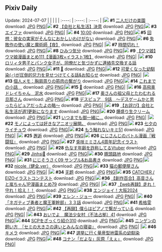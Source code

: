 ## Pixiv Daily
Update: 2024-07-07
|      |      |      |
| :----: | :----: | :----: |
|![](https://pixiv.microyu.workers.dev/c/240x480/img-master/img/2024/07/06/00/00/33/120269913_p0_master1200.jpg) **#1** [二人だけの楽園](https://www.pixiv.net/artworks/120269913) download: [JPG](https://pixiv.microyu.workers.dev/img-original/img/2024/07/06/00/00/33/120269913_p0.jpg) [PNG](https://pixiv.microyu.workers.dev/img-original/img/2024/07/06/00/00/33/120269913_p0.png)|![](https://pixiv.microyu.workers.dev/c/240x480/img-master/img/2024/07/05/12/00/11/120252976_p0_master1200.jpg) **#2** [【会社と私生活】決意](https://www.pixiv.net/artworks/120252976) download: [JPG](https://pixiv.microyu.workers.dev/img-original/img/2024/07/05/12/00/11/120252976_p0.jpg) [PNG](https://pixiv.microyu.workers.dev/img-original/img/2024/07/05/12/00/11/120252976_p0.png)|![](https://pixiv.microyu.workers.dev/c/240x480/img-master/img/2024/07/05/00/00/04/120242554_p0_master1200.jpg) **#3** [エイファ](https://www.pixiv.net/artworks/120242554) download: [JPG](https://pixiv.microyu.workers.dev/img-original/img/2024/07/05/00/00/04/120242554_p0.jpg) [PNG](https://pixiv.microyu.workers.dev/img-original/img/2024/07/05/00/00/04/120242554_p0.png)|
|![](https://pixiv.microyu.workers.dev/c/240x480/img-master/img/2024/07/06/04/54/56/120275682_p0_master1200.jpg) **#4** [10:00](https://www.pixiv.net/artworks/120275682) download: [JPG](https://pixiv.microyu.workers.dev/img-original/img/2024/07/06/04/54/56/120275682_p0.jpg) [PNG](https://pixiv.microyu.workers.dev/img-original/img/2024/07/06/04/54/56/120275682_p0.png)|![](https://pixiv.microyu.workers.dev/c/240x480/img-master/img/2024/07/05/00/08/07/120243152_p0_master1200.jpg) **#5** [回想：彼女の実家がそんなにおかしいわけがない](https://www.pixiv.net/artworks/120243152) download: [JPG](https://pixiv.microyu.workers.dev/img-original/img/2024/07/05/00/08/07/120243152_p0.jpg) [PNG](https://pixiv.microyu.workers.dev/img-original/img/2024/07/05/00/08/07/120243152_p0.png)|![](https://pixiv.microyu.workers.dev/c/240x480/img-master/img/2024/07/06/10/53/56/120280640_p0_master1200.jpg) **#6** [失敗作の使い魔と魔術師【夜】](https://www.pixiv.net/artworks/120280640) download: [JPG](https://pixiv.microyu.workers.dev/img-original/img/2024/07/06/10/53/56/120280640_p0.jpg) [PNG](https://pixiv.microyu.workers.dev/img-original/img/2024/07/06/10/53/56/120280640_p0.png)|
|![](https://pixiv.microyu.workers.dev/c/240x480/img-master/img/2024/07/05/07/30/01/120249776_p0_master1200.jpg) **#7** [時間切れ！](https://www.pixiv.net/artworks/120249776) download: [JPG](https://pixiv.microyu.workers.dev/img-original/img/2024/07/05/07/30/01/120249776_p0.jpg) [PNG](https://pixiv.microyu.workers.dev/img-original/img/2024/07/05/07/30/01/120249776_p0.png)|![](https://pixiv.microyu.workers.dev/c/240x480/img-master/img/2024/07/05/20/00/07/120262001_p0_master1200.jpg) **#8** [ひみつ気分](https://www.pixiv.net/artworks/120262001) download: [JPG](https://pixiv.microyu.workers.dev/img-original/img/2024/07/05/20/00/07/120262001_p0.jpg) [PNG](https://pixiv.microyu.workers.dev/img-original/img/2024/07/05/20/00/07/120262001_p0.png)|![](https://pixiv.microyu.workers.dev/c/240x480/img-master/img/2024/07/05/00/01/20/120242786_p0_master1200.jpg) **#9** [【ウマ娘】ウマ娘漫画まとめ111【漫画3枚+イラスト1枚】](https://www.pixiv.net/artworks/120242786) download: [JPG](https://pixiv.microyu.workers.dev/img-original/img/2024/07/05/00/01/20/120242786_p0.jpg) [PNG](https://pixiv.microyu.workers.dev/img-original/img/2024/07/05/00/01/20/120242786_p0.png)|
|![](https://pixiv.microyu.workers.dev/c/240x480/img-master/img/2024/07/06/12/01/23/120282017_p0_master1200.jpg) **#10** [ロリィタ男子とパンク女子が、同僚だと気づかずに連絡先交換する話](https://www.pixiv.net/artworks/120282017) download: [JPG](https://pixiv.microyu.workers.dev/img-original/img/2024/07/06/12/01/23/120282017_p0.jpg) [PNG](https://pixiv.microyu.workers.dev/img-original/img/2024/07/06/12/01/23/120282017_p0.png)|![](https://pixiv.microyu.workers.dev/c/240x480/img-master/img/2024/07/06/00/00/35/120269925_p0_master1200.jpg) **#11** [🌸](https://www.pixiv.net/artworks/120269925) download: [JPG](https://pixiv.microyu.workers.dev/img-original/img/2024/07/06/00/00/35/120269925_p0.jpg) [PNG](https://pixiv.microyu.workers.dev/img-original/img/2024/07/06/00/00/35/120269925_p0.png)|![](https://pixiv.microyu.workers.dev/c/240x480/img-master/img/2024/07/05/12/00/35/120253028_p0_master1200.jpg) **#12** [可愛くなった幼馴染(♂)が圧倒的兄力を見せつけてくる話&お知らせ](https://www.pixiv.net/artworks/120253028) download: [JPG](https://pixiv.microyu.workers.dev/img-original/img/2024/07/05/12/00/35/120253028_p0.jpg) [PNG](https://pixiv.microyu.workers.dev/img-original/img/2024/07/05/12/00/35/120253028_p0.png)|
|![](https://pixiv.microyu.workers.dev/c/240x480/img-master/img/2024/07/06/06/00/12/120276432_p0_master1200.jpg) **#13** [個人メモ：胸肩周りの筋肉の繋がり](https://www.pixiv.net/artworks/120276432) download: [JPG](https://pixiv.microyu.workers.dev/img-original/img/2024/07/06/06/00/12/120276432_p0.jpg) [PNG](https://pixiv.microyu.workers.dev/img-original/img/2024/07/06/06/00/12/120276432_p0.png)|![](https://pixiv.microyu.workers.dev/c/240x480/img-master/img/2024/07/05/20/33/08/120263089_p0_master1200.jpg) **#14** [これまでの小話＿](https://www.pixiv.net/artworks/120263089) download: [JPG](https://pixiv.microyu.workers.dev/img-original/img/2024/07/05/20/33/08/120263089_p0.jpg) [PNG](https://pixiv.microyu.workers.dev/img-original/img/2024/07/05/20/33/08/120263089_p0.png)|![](https://pixiv.microyu.workers.dev/c/240x480/img-master/img/2024/07/05/00/58/28/120244584_p0_master1200.jpg) **#15** [🦈](https://www.pixiv.net/artworks/120244584) download: [JPG](https://pixiv.microyu.workers.dev/img-original/img/2024/07/05/00/58/28/120244584_p0.jpg) [PNG](https://pixiv.microyu.workers.dev/img-original/img/2024/07/05/00/58/28/120244584_p0.png)|
|![](https://pixiv.microyu.workers.dev/c/240x480/img-master/img/2024/07/05/12/37/26/120253606_p0_master1200.jpg) **#16** [高飛車ドレイちゃん　泥水](https://www.pixiv.net/artworks/120253606) download: [JPG](https://pixiv.microyu.workers.dev/img-original/img/2024/07/05/12/37/26/120253606_p0.jpg) [PNG](https://pixiv.microyu.workers.dev/img-original/img/2024/07/05/12/37/26/120253606_p0.png)|![](https://pixiv.microyu.workers.dev/c/240x480/img-master/img/2024/07/06/00/05/29/120270365_p0_master1200.jpg) **#17** [奥さんの祖父母とたわむれる旦那さん](https://www.pixiv.net/artworks/120270365) download: [JPG](https://pixiv.microyu.workers.dev/img-original/img/2024/07/06/00/05/29/120270365_p0.jpg) [PNG](https://pixiv.microyu.workers.dev/img-original/img/2024/07/06/00/05/29/120270365_p0.png)|![](https://pixiv.microyu.workers.dev/c/240x480/img-master/img/2024/07/05/15/04/47/120255730_p0_master1200.jpg) **#18** [デスピュア　9話　〜デスゲームかと思ったらピュアだったよの略〜](https://www.pixiv.net/artworks/120255730) download: [JPG](https://pixiv.microyu.workers.dev/img-original/img/2024/07/05/15/04/47/120255730_p0.jpg) [PNG](https://pixiv.microyu.workers.dev/img-original/img/2024/07/05/15/04/47/120255730_p0.png)|
|![](https://pixiv.microyu.workers.dev/c/240x480/img-master/img/2024/07/06/01/09/20/120272335_p0_master1200.jpg) **#19** [【お詫び】会社と私生活が週1更新になります](https://www.pixiv.net/artworks/120272335) download: [JPG](https://pixiv.microyu.workers.dev/img-original/img/2024/07/06/01/09/20/120272335_p0.jpg) [PNG](https://pixiv.microyu.workers.dev/img-original/img/2024/07/06/01/09/20/120272335_p0.png)|![](https://pixiv.microyu.workers.dev/c/240x480/img-master/img/2024/07/05/20/30/03/120262989_p0_master1200.jpg) **#20** [爆盛り生クリーム](https://www.pixiv.net/artworks/120262989) download: [JPG](https://pixiv.microyu.workers.dev/img-original/img/2024/07/05/20/30/03/120262989_p0.jpg) [PNG](https://pixiv.microyu.workers.dev/img-original/img/2024/07/05/20/30/03/120262989_p0.png)|![](https://pixiv.microyu.workers.dev/c/240x480/img-master/img/2024/07/05/18/00/09/120258766_p0_master1200.jpg) **#21** [いつまでも御一緒に...](https://www.pixiv.net/artworks/120258766) download: [JPG](https://pixiv.microyu.workers.dev/img-original/img/2024/07/05/18/00/09/120258766_p0.jpg) [PNG](https://pixiv.microyu.workers.dev/img-original/img/2024/07/05/18/00/09/120258766_p0.png)|
|![](https://pixiv.microyu.workers.dev/c/240x480/img-master/img/2024/07/06/10/38/11/120280378_p0_master1200.jpg) **#22** [モノによっては好きなアニオリ展開。](https://www.pixiv.net/artworks/120280378) download: [JPG](https://pixiv.microyu.workers.dev/img-original/img/2024/07/06/10/38/11/120280378_p0.jpg) [PNG](https://pixiv.microyu.workers.dev/img-original/img/2024/07/06/10/38/11/120280378_p0.png)|![](https://pixiv.microyu.workers.dev/c/240x480/img-master/img/2024/07/06/13/15/03/120283420_p0_master1200.jpg) **#23** [七夕のライチュウ](https://www.pixiv.net/artworks/120283420) download: [JPG](https://pixiv.microyu.workers.dev/img-original/img/2024/07/06/13/15/03/120283420_p0.jpg) [PNG](https://pixiv.microyu.workers.dev/img-original/img/2024/07/06/13/15/03/120283420_p0.png)|![](https://pixiv.microyu.workers.dev/c/240x480/img-master/img/2024/07/06/00/02/51/120270198_p0_master1200.jpg) **#24** [もう触れないキミ51](https://www.pixiv.net/artworks/120270198) download: [JPG](https://pixiv.microyu.workers.dev/img-original/img/2024/07/06/00/02/51/120270198_p0.jpg) [PNG](https://pixiv.microyu.workers.dev/img-original/img/2024/07/06/00/02/51/120270198_p0.png)|
|![](https://pixiv.microyu.workers.dev/c/240x480/img-master/img/2024/07/05/20/07/20/120262337_p0_master1200.jpg) **#25** [邂逅](https://www.pixiv.net/artworks/120262337) download: [JPG](https://pixiv.microyu.workers.dev/img-original/img/2024/07/05/20/07/20/120262337_p0.jpg) [PNG](https://pixiv.microyu.workers.dev/img-original/img/2024/07/05/20/07/20/120262337_p0.png)|![](https://pixiv.microyu.workers.dev/c/240x480/img-master/img/2024/07/06/07/58/17/120277954_p0_master1200.jpg) **#26** [にじさんじのバトル漫画『戦闘狂』](https://www.pixiv.net/artworks/120277954) download: [JPG](https://pixiv.microyu.workers.dev/img-original/img/2024/07/06/07/58/17/120277954_p0.jpg) [PNG](https://pixiv.microyu.workers.dev/img-original/img/2024/07/06/07/58/17/120277954_p0.png)|![](https://pixiv.microyu.workers.dev/c/240x480/img-master/img/2024/07/06/00/00/40/120269951_p0_master1200.jpg) **#27** [兎咲ミミさん4周年記念イラスト](https://www.pixiv.net/artworks/120269951) download: [JPG](https://pixiv.microyu.workers.dev/img-original/img/2024/07/06/00/00/40/120269951_p0.jpg) [PNG](https://pixiv.microyu.workers.dev/img-original/img/2024/07/06/00/00/40/120269951_p0.png)|
|![](https://pixiv.microyu.workers.dev/c/240x480/img-master/img/2024/07/05/21/17/01/120264471_p0_master1200.jpg) **#28** [仇なす年齢を詐称してるVtuber](https://www.pixiv.net/artworks/120264471) download: [JPG](https://pixiv.microyu.workers.dev/img-original/img/2024/07/05/21/17/01/120264471_p0.jpg) [PNG](https://pixiv.microyu.workers.dev/img-original/img/2024/07/05/21/17/01/120264471_p0.png)|![](https://pixiv.microyu.workers.dev/c/240x480/img-master/img/2024/07/05/20/04/23/120262253_p0_master1200.jpg) **#29** [Jinhsi🐉](https://www.pixiv.net/artworks/120262253) download: [JPG](https://pixiv.microyu.workers.dev/img-original/img/2024/07/05/20/04/23/120262253_p0.jpg) [PNG](https://pixiv.microyu.workers.dev/img-original/img/2024/07/05/20/04/23/120262253_p0.png)|![](https://pixiv.microyu.workers.dev/c/240x480/img-master/img/2024/07/05/07/06/05/120249477_p0_master1200.jpg) **#30** [豚頭路地](https://www.pixiv.net/artworks/120249477) download: [JPG](https://pixiv.microyu.workers.dev/img-original/img/2024/07/05/07/06/05/120249477_p0.jpg) [PNG](https://pixiv.microyu.workers.dev/img-original/img/2024/07/05/07/06/05/120249477_p0.png)|
|![](https://pixiv.microyu.workers.dev/c/240x480/img-master/img/2024/07/06/14/20/45/120284663_p0_master1200.jpg) **#31** [にじそうさく09 サンプル&お品書き](https://www.pixiv.net/artworks/120284663) download: [JPG](https://pixiv.microyu.workers.dev/img-original/img/2024/07/06/14/20/45/120284663_p0.jpg) [PNG](https://pixiv.microyu.workers.dev/img-original/img/2024/07/06/14/20/45/120284663_p0.png)|![](https://pixiv.microyu.workers.dev/c/240x480/img-master/img/2024/07/05/06/30/45/120248990_p0_master1200.jpg) **#32** [nicole（健全.ver）](https://www.pixiv.net/artworks/120248990) download: [JPG](https://pixiv.microyu.workers.dev/img-original/img/2024/07/05/06/30/45/120248990_p0.jpg) [PNG](https://pixiv.microyu.workers.dev/img-original/img/2024/07/05/06/30/45/120248990_p0.png)|![](https://pixiv.microyu.workers.dev/c/240x480/img-master/img/2024/07/05/17/28/49/120258108_p0_master1200.jpg) **#33** [猫の郵便屋さん](https://www.pixiv.net/artworks/120258108) download: [JPG](https://pixiv.microyu.workers.dev/img-original/img/2024/07/05/17/28/49/120258108_p0.jpg) [PNG](https://pixiv.microyu.workers.dev/img-original/img/2024/07/05/17/28/49/120258108_p0.png)|
|![](https://pixiv.microyu.workers.dev/c/240x480/img-master/img/2024/07/05/15/19/50/120255945_p0_master1200.jpg) **#34** [无题](https://www.pixiv.net/artworks/120255945) download: [JPG](https://pixiv.microyu.workers.dev/img-original/img/2024/07/05/15/19/50/120255945_p0.jpg) [PNG](https://pixiv.microyu.workers.dev/img-original/img/2024/07/05/15/19/50/120255945_p0.png)|![](https://pixiv.microyu.workers.dev/c/240x480/img-master/img/2024/07/05/19/27/44/120261164_p0_master1200.jpg) **#35** [CATCHER / EIZOイラストコンテスト](https://www.pixiv.net/artworks/120261164) download: [JPG](https://pixiv.microyu.workers.dev/img-original/img/2024/07/05/19/27/44/120261164_p0.jpg) [PNG](https://pixiv.microyu.workers.dev/img-original/img/2024/07/05/19/27/44/120261164_p0.png)|![](https://pixiv.microyu.workers.dev/c/240x480/img-master/img/2024/07/06/00/02/41/120270189_p0_master1200.jpg) **#36** [【創作百合】高音さんと嵐ちゃん1P漫画まとめ79](https://www.pixiv.net/artworks/120270189) download: [JPG](https://pixiv.microyu.workers.dev/img-original/img/2024/07/06/00/02/41/120270189_p0.jpg) [PNG](https://pixiv.microyu.workers.dev/img-original/img/2024/07/06/00/02/41/120270189_p0.png)|
|![](https://pixiv.microyu.workers.dev/c/240x480/img-master/img/2024/07/05/22/51/12/120267505_p0_master1200.jpg) **#37** [【web再録】走れ！守れ！拾え！！](https://www.pixiv.net/artworks/120267505) download: [JPG](https://pixiv.microyu.workers.dev/img-original/img/2024/07/05/22/51/12/120267505_p0.jpg) [PNG](https://pixiv.microyu.workers.dev/img-original/img/2024/07/05/22/51/12/120267505_p0.png)|![](https://pixiv.microyu.workers.dev/c/240x480/img-master/img/2024/07/06/00/00/27/120269874_p0_master1200.jpg) **#38** [エンジョイ！大阪2024](https://www.pixiv.net/artworks/120269874) download: [JPG](https://pixiv.microyu.workers.dev/img-original/img/2024/07/06/00/00/27/120269874_p0.jpg) [PNG](https://pixiv.microyu.workers.dev/img-original/img/2024/07/06/00/00/27/120269874_p0.png)|![](https://pixiv.microyu.workers.dev/c/240x480/img-master/img/2024/07/05/05/32/03/120248271_p0_master1200.jpg) **#39** [エレン・ジョー](https://www.pixiv.net/artworks/120248271) download: [JPG](https://pixiv.microyu.workers.dev/img-original/img/2024/07/05/05/32/03/120248271_p0.jpg) [PNG](https://pixiv.microyu.workers.dev/img-original/img/2024/07/05/05/32/03/120248271_p0.png)|
|![](https://pixiv.microyu.workers.dev/c/240x480/img-master/img/2024/07/06/18/03/39/120289666_p0_master1200.jpg) **#40** [「ネガティブ勇者と魔王軍幹部」３３話](https://www.pixiv.net/artworks/120289666) download: [JPG](https://pixiv.microyu.workers.dev/img-original/img/2024/07/06/18/03/39/120289666_p0.jpg) [PNG](https://pixiv.microyu.workers.dev/img-original/img/2024/07/06/18/03/39/120289666_p0.png)|![](https://pixiv.microyu.workers.dev/c/240x480/img-master/img/2024/07/05/19/46/29/120261666_p0_master1200.jpg) **#41** [希格雯](https://www.pixiv.net/artworks/120261666) download: [JPG](https://pixiv.microyu.workers.dev/img-original/img/2024/07/05/19/46/29/120261666_p0.jpg) [PNG](https://pixiv.microyu.workers.dev/img-original/img/2024/07/05/19/46/29/120261666_p0.png)|![](https://pixiv.microyu.workers.dev/c/240x480/img-master/img/2024/07/06/00/52/27/120270342_p0_master1200.jpg) **#42** [【再録】僕らはピアノで繋がっている](https://www.pixiv.net/artworks/120270342) download: [JPG](https://pixiv.microyu.workers.dev/img-original/img/2024/07/06/00/52/27/120270342_p0.jpg) [PNG](https://pixiv.microyu.workers.dev/img-original/img/2024/07/06/00/52/27/120270342_p0.png)|
|![](https://pixiv.microyu.workers.dev/c/240x480/img-master/img/2024/07/06/10/00/19/120279785_p0_master1200.jpg) **#43** [おいでよ　魔法少女村（不法占拠）41](https://www.pixiv.net/artworks/120279785) download: [JPG](https://pixiv.microyu.workers.dev/img-original/img/2024/07/06/10/00/19/120279785_p0.jpg) [PNG](https://pixiv.microyu.workers.dev/img-original/img/2024/07/06/10/00/19/120279785_p0.png)|![](https://pixiv.microyu.workers.dev/c/240x480/img-master/img/2024/07/06/21/00/31/120294674_p0_master1200.jpg) **#44** [SCPをざっくり紹介310](https://www.pixiv.net/artworks/120294674) download: [JPG](https://pixiv.microyu.workers.dev/img-original/img/2024/07/06/21/00/31/120294674_p0.jpg) [PNG](https://pixiv.microyu.workers.dev/img-original/img/2024/07/06/21/00/31/120294674_p0.png)|![](https://pixiv.microyu.workers.dev/c/240x480/img-master/img/2024/07/06/12/13/02/120282267_p0_master1200.jpg) **#45** [ニンゲンの飼い方　『セミの大きさの違いとみんなの寝姿』](https://www.pixiv.net/artworks/120282267) download: [JPG](https://pixiv.microyu.workers.dev/img-original/img/2024/07/06/12/13/02/120282267_p0.jpg) [PNG](https://pixiv.microyu.workers.dev/img-original/img/2024/07/06/12/13/02/120282267_p0.png)|
|![](https://pixiv.microyu.workers.dev/c/240x480/img-master/img/2024/07/06/00/05/34/120270369_p0_master1200.jpg) **#46** [キメラ](https://www.pixiv.net/artworks/120270369) download: [JPG](https://pixiv.microyu.workers.dev/img-original/img/2024/07/06/00/05/34/120270369_p0.jpg) [PNG](https://pixiv.microyu.workers.dev/img-original/img/2024/07/06/00/05/34/120270369_p0.png)|![](https://pixiv.microyu.workers.dev/c/240x480/img-master/img/2024/07/05/17/02/22/120257667_p0_master1200.jpg) **#47** [選挙に行く量産型地雷系の幼馴染](https://www.pixiv.net/artworks/120257667) download: [JPG](https://pixiv.microyu.workers.dev/img-original/img/2024/07/05/17/02/22/120257667_p0.jpg) [PNG](https://pixiv.microyu.workers.dev/img-original/img/2024/07/05/17/02/22/120257667_p0.png)|![](https://pixiv.microyu.workers.dev/c/240x480/img-master/img/2024/07/05/16/39/29/120257185_p0_master1200.jpg) **#48** [コナン「だよな」灰原「えぇ」](https://www.pixiv.net/artworks/120257185) download: [JPG](https://pixiv.microyu.workers.dev/img-original/img/2024/07/05/16/39/29/120257185_p0.jpg) [PNG](https://pixiv.microyu.workers.dev/img-original/img/2024/07/05/16/39/29/120257185_p0.png)|
